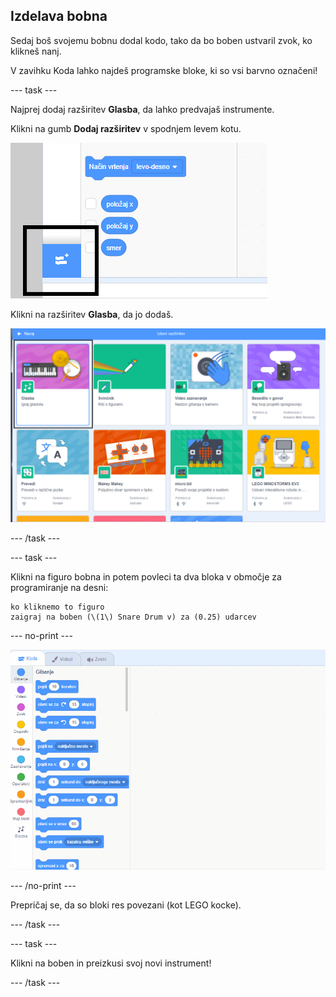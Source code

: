 ## Izdelava bobna

Sedaj boš svojemu bobnu dodal kodo, tako da bo boben ustvaril zvok, ko klikneš nanj.

V zavihku Koda lahko najdeš programske bloke, ki so vsi barvno označeni!

--- task ---

Najprej dodaj razširitev **Glasba**, da lahko predvajaš instrumente.

Klikni na gumb **Dodaj razširitev** v spodnjem levem kotu.

![označen je gumb za razširitev](images/add-extension-annotated.png)

Klikni na razširitev **Glasba**, da jo dodaš.

![označena je zvočna razširitev](images/click-music-annotated.png)

--- /task ---

--- task ---

Klikni na figuro bobna in potem povleci ta dva bloka v območje za programiranje na desni:

```blocks3
ko kliknemo to figuro
zaigraj na boben (\(1\) Snare Drum v) za (0.25) udarcev
```

--- no-print ---

![posnetek zaslona](images/connect-block.gif)

--- /no-print ---

Prepričaj se, da so bloki res povezani (kot LEGO kocke).

--- /task ---

--- task ---

Klikni na boben in preizkusi svoj novi instrument!

--- /task ---
